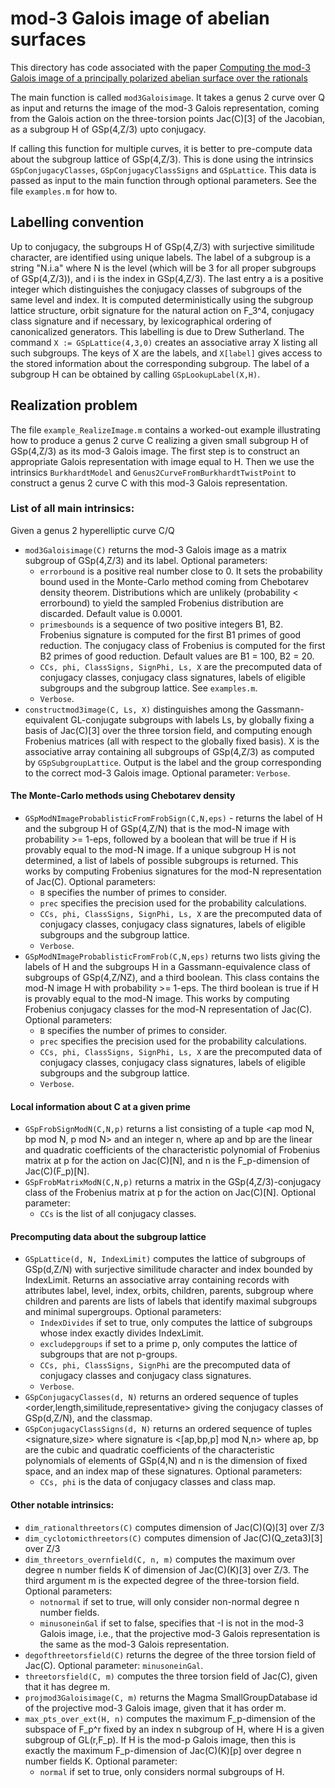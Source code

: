 # mod-3 Galois image of abelian surfaces
This directory has code associated with the paper [Computing the mod-3 Galois image of a principally polarized abelian surface over the rationals](https://arxiv.org/abs/2502.02044)

The main function is called `mod3Galoisimage`. It takes a genus 2 curve over Q as input and returns the image of the mod-3 Galois representation, coming from the Galois action on the three-torsion points Jac(C)[3] of the Jacobian, as a subgroup H of GSp(4,Z/3) upto conjugacy.

If calling this function for multiple curves, it is better to pre-compute data about the subgroup lattice of GSp(4,Z/3). This is done using the intrinsics `GSpConjugacyClasses`, `GSpConjugacyClassSigns` and `GSpLattice`. This data is passed as input to the main function through optional parameters. See the file `examples.m` for how to.

## Labelling convention
Up to conjugacy, the subgroups H of GSp(4,Z/3) with surjective similitude character, are identified using unique labels. The label of a subgroup is a string "N.i.a" where N is the level (which will be 3 for all proper subgroups of GSp(4,Z/3)), and i is the index in GSp(4,Z/3). The last entry a is a positive integer which distinguishes the conjugacy classes of subgroups of the same level and index. It is computed deterministically using the subgroup lattice structure, orbit signature for the natural action on F_3^4, conjugacy class signature and if necessary, by lexicographical ordering of canonicalized generators. This labelling is due to Drew Sutherland. The command `X := GSpLattice(4,3,0)` creates an associative array X listing all such subgroups. The keys of X are the labels, and `X[label]` gives access to the stored information about the corresponding subgroup. The label of a subgroup H can be obtained by calling `GSpLookupLabel(X,H)`.

## Realization problem
The file `example_RealizeImage.m` contains a worked-out example illustrating how to produce a genus 2 curve C realizing a given small subgroup H of GSp(4,Z/3) as its mod-3 Galois image. The first step is to construct an appropriate Galois representation with image equal to H. Then we use the intrinsics `BurkhardtModel` and `Genus2CurveFromBurkhardtTwistPoint` to construct a genus 2 curve C with this mod-3 Galois representation.

### List of all main intrinsics:
Given a genus 2 hyperelliptic curve C/Q
- `mod3Galoisimage(C)` returns the mod-3 Galois image as a matrix subgroup of GSp(4,Z/3) and its label.
Optional parameters:
  * `errorbound` is a positive real number close to 0. It sets the probability bound used in the Monte-Carlo method coming from Chebotarev density theorem. Distributions which are unlikely (probability < errorbound) to yield the sampled Frobenius distribution are discarded. Default value is 0.0001.
  * `primesbounds` is a sequence of two positive integers B1, B2. Frobenius signature is computed for the first B1 primes of good reduction. The conjugacy class of Frobenius is computed for the first B2 primes of good reduction. Default values are B1 = 100, B2 = 20.
  * `CCs, phi, ClassSigns, SignPhi, Ls, X` are the precomputed data of conjugacy classes, conjugacy class signatures, labels of eligible subgroups and the subgroup lattice. See `examples.m`.
  * `Verbose`.
- `constructmod3image(C, Ls, X)` distinguishes among the Gassmann-equivalent GL-conjugate subgroups with labels Ls, by globally fixing a basis of Jac(C)[3] over the three torsion field, and computing enough Frobenius matrices (all with respect to the globally fixed basis). X is the associative array containing all subgroups of GSp(4,Z/3) as computed by `GSpSubgroupLattice`. Output is the label and the group corresponding to the correct mod-3 Galois image.
Optional parameter: `Verbose`.

#### The Monte-Carlo methods using Chebotarev density
- `GSpModNImageProbablisticFromFrobSign(C,N,eps)` - returns the label of H and the subgroup H of GSp(4,Z/N) that is the mod-N image with probability >= 1-eps, followed by a boolean that will be true if H is provably equal to the mod-N image. If a unique subgroup H is not determined, a list of labels of possible subgroups is returned. This works by computing Frobenius signatures for the mod-N representation of Jac(C).
Optional parameters:
  * `B` specifies the number of primes to consider.
  * `prec` specifies the precision used for the probability calculations.
  * `CCs, phi, ClassSigns, SignPhi, Ls, X` are the precomputed data of conjugacy classes, conjugacy class signatures, labels of eligible subgroups and the subgroup lattice.
  * `Verbose`.
- `GSpModNImageProbablisticFromFrob(C,N,eps)` returns two lists giving the labels of H and the subgroups H in a Gassmann-equivalence class of subgroups of GSp(4,Z/NZ), and a third boolean. This class contains the mod-N image H with probability >= 1-eps. The third boolean is true if H is provably equal to the mod-N image. This works by computing Frobenius conjugacy classes for the mod-N representation of Jac(C).
Optional parameters:
  * `B` specifies the number of primes to consider.
  * `prec` specifies the precision used for the probability calculations.
  * `CCs, phi, ClassSigns, SignPhi, Ls, X` are the precomputed data of conjugacy classes, conjugacy class signatures, labels of eligible subgroups and the subgroup lattice.
  * `Verbose`.

#### Local information about C at a given prime
- `GSpFrobSignModN(C,N,p)` returns a list consisting of a tuple <ap mod N, bp mod N, p mod N> and an integer n, where ap and bp are the linear and quadratic coefficients of the characteristic polynomial of Frobenius matrix at p for the action on Jac(C)[N], and n is the F_p-dimension of Jac(C)(F_p)[N].
- `GSpFrobMatrixModN(C,N,p)` returns a matrix in the GSp(4,Z/3)-conjugacy class of the Frobenius matrix at p for the action on Jac(C)[N].
Optional parameter:
  * `CCs` is the list of all conjugacy classes.

#### Precomputing data about the subgroup lattice
- `GSpLattice(d, N, IndexLimit)` computes the lattice of subgroups of GSp(d,Z/N) with surjective similitude character and index bounded by IndexLimit. Returns an associative array containing records with attributes label, level, index, orbits, children, parents, subgroup where children and parents are lists of labels that identify maximal subgroups and minimal supergroups.
Optional parameters:
  * `IndexDivides` if set to true, only computes the lattice of subgroups whose index exactly divides IndexLimit.
  * `excludepgroups` if set to a prime p, only computes the lattice of subgroups that are not p-groups.
  * `CCs, phi, ClassSigns, SignPhi` are the precomputed data of conjugacy classes and conjugacy class signatures.
  * `Verbose`.
- `GSpConjugacyClasses(d, N)` returns an ordered sequence of tuples <order,length,similitude,representative> giving the conjugacy classes of GSp(d,Z/N), and the classmap.
- `GSpConjugacyClassSigns(d, N)` returns an ordered sequence of tuples <signature,size> where signature is <[ap,bp,p] mod N,n> where ap, bp are the cubic and quadratic coefficients of the characteristic polynomials of elements of GSp(4,N) and n is the dimension of fixed space, and an index map of these signatures.
Optional parameters:
  * `CCs, phi` is the data of conjugacy classes and class map.

#### Other notable intrinsics:
- `dim_rationalthreetors(C)` computes dimension of Jac(C)(Q)[3] over Z/3
- `dim_cyclotomicthreetors(C)` computes dimension of Jac(C)(Q_zeta3)[3] over Z/3
- `dim_threetors_overnfield(C, n, m)` computes the maximum over degree n number fields K of dimension of Jac(C)(K)[3] over Z/3. The third argument m is the expected degree of the three-torsion field.
Optional parameters:
  * `notnormal` if set to true, will only consider non-normal degree n number fields.
  * `minusoneinGal` if set to false, specifies that -I is not in the mod-3 Galois image, i.e., that the projective mod-3 Galois representation is the same as the mod-3 Galois representation.
- `degofthreetorsfield(C)` returns the degree of the three torsion field of Jac(C). Optional parameter: `minusoneinGal`.
- `threetorsfield(C, m)` computes the three torsion field of Jac(C), given that it has degree m.
- `projmod3Galoisimage(C, m)` returns the Magma SmallGroupDatabase id of the projective mod-3 Galois image, given that it has order m.
- `max_pts_over_ext(H, n)` computes the maximum F_p-dimension of the subspace of F_p^r fixed by an index n subgroup of H, where H is a given subgroup of GL(r,F_p). If H is the mod-p Galois image, then this is exactly the maximum F_p-dimension of Jac(C)(K)[p] over degree n number fields K.
Optional parameter:
  * `normal` if set to true, only considers normal subgroups of H.
